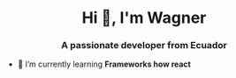 <h1 align="center">Hi 👋, I'm Wagner</h1>
<h3 align="center">A passionate developer from Ecuador</h3>

- 🌱 I’m currently learning **Frameworks how react**

